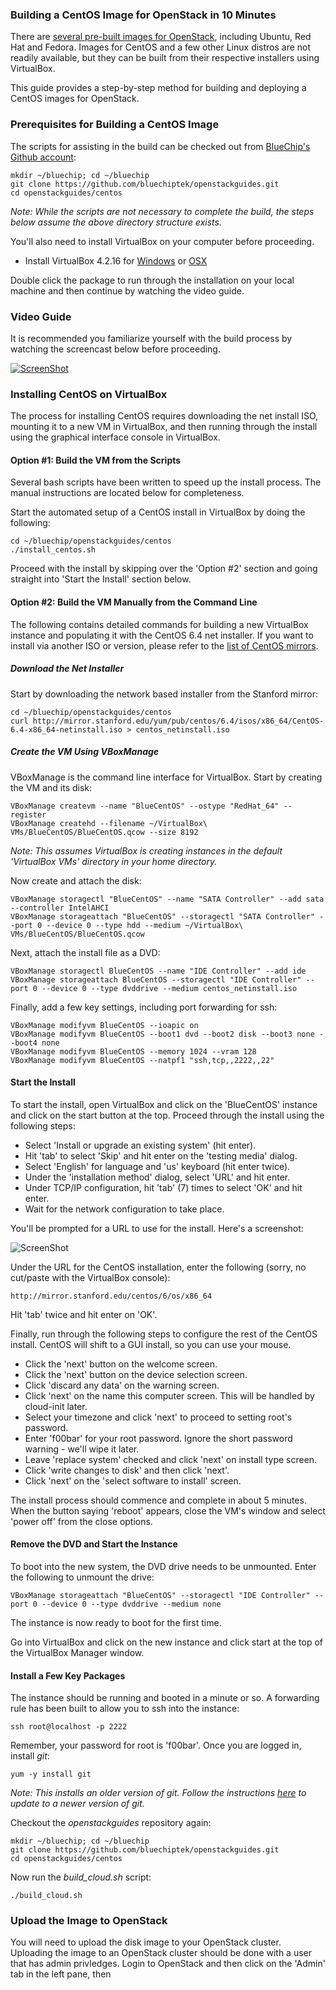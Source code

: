 ### Building a CentOS Image for OpenStack in 10 Minutes

There are [several pre-built images for OpenStack](http://docs.openstack.org/image-guide/content/ch_obtaining_images.html), including Ubuntu, Red Hat and Fedora.  Images for CentOS and a few other Linux distros are not readily available, but they can be built from their respective installers using VirtualBox.

This guide provides a step-by-step method for building and deploying a CentOS images for OpenStack.

### Prerequisites for Building a CentOS Image
The scripts for assisting in the build can be checked out from [BlueChip's Github account](https://github.com/bluechiptek/):
    
    mkdir ~/bluechip; cd ~/bluechip
    git clone https://github.com/bluechiptek/openstackguides.git
    cd openstackguides/centos

*Note: While the scripts are not necessary to complete the build, the steps below assume the above directory structure exists.*

You'll also need to install VirtualBox on your computer before proceeding.

* Install VirtualBox 4.2.16 for [Windows](http://download.virtualbox.org/virtualbox/4.2.16/VirtualBox-4.2.16-86992-Win.exe) or [OSX](http://download.virtualbox.org/virtualbox/4.2.16/VirtualBox-4.2.16-86992-OSX.dmg) 

Double click the package to run through the installation on your local machine and then continue by watching the video guide.

### Video Guide
It is recommended you familiarize yourself with the build process by watching the screencast below before proceeding.

[![ScreenShot](https://raw.github.com/bluechiptek/openstackguides/master/centos/video.png)](http://vimeo.com/73001135)

### Installing CentOS on VirtualBox
The process for installing CentOS requires downloading the net install ISO, mounting it to a new VM in VirtualBox, and then running through the install using the graphical interface console in VirtualBox.

#### Option #1: Build the VM from the Scripts
Several bash scripts have been written to speed up the install process.  The manual instructions are located below for completeness.
    
Start the automated setup of a CentOS install in VirtualBox by doing the following:

    cd ~/bluechip/openstackguides/centos
    ./install_centos.sh

Proceed with the install by skipping over the 'Option #2' section and going straight into 'Start the Install' section below.

#### Option #2: Build the VM Manually from the Command Line
The following contains detailed commands for building a new VirtualBox instance and populating it with the CentOS 6.4 net installer.  If you want to install via another ISO or version, please refer to the [list of CentOS mirrors](http://www.centos.org/modules/tinycontent/index.php?id=30).

##### Download the Net Installer
Start by downloading the network based installer from the Stanford mirror:

    cd ~/bluechip/openstackguides/centos
    curl http://mirror.stanford.edu/yum/pub/centos/6.4/isos/x86_64/CentOS-6.4-x86_64-netinstall.iso > centos_netinstall.iso

##### Create the VM Using VBoxManage
VBoxManage is the command line interface for VirtualBox.  Start by creating the VM and its disk:

    VBoxManage createvm --name "BlueCentOS" --ostype "RedHat_64" --register
    VBoxManage createhd --filename ~/VirtualBox\ VMs/BlueCentOS/BlueCentOS.qcow --size 8192
    
*Note: This assumes VirtualBox is creating instances in the default 'VirtualBox VMs' directory in your home directory.*

Now create and attach the disk:

    VBoxManage storagectl "BlueCentOS" --name "SATA Controller" --add sata --controller IntelAHCI
    VBoxManage storageattach "BlueCentOS" --storagectl "SATA Controller" --port 0 --device 0 --type hdd --medium ~/VirtualBox\ VMs/BlueCentOS/BlueCentOS.qcow

Next, attach the install file as a DVD:
    
    VBoxManage storagectl BlueCentOS --name "IDE Controller" --add ide
    VBoxManage storageattach BlueCentOS --storagectl "IDE Controller" --port 0 --device 0 --type dvddrive --medium centos_netinstall.iso
    
Finally, add a few key settings, including port forwarding for ssh:

    VBoxManage modifyvm BlueCentOS --ioapic on
    VBoxManage modifyvm BlueCentOS --boot1 dvd --boot2 disk --boot3 none --boot4 none
    VBoxManage modifyvm BlueCentOS --memory 1024 --vram 128
    VBoxManage modifyvm BlueCentOS --natpf1 "ssh,tcp,,2222,,22"
    
#### Start the Install
To start the install, open VirtualBox and click on the 'BlueCentOS' instance and click on the start button at the top.  Proceed through the install using the following steps:

 * Select 'Install or upgrade an existing system' (hit enter).
 * Hit 'tab' to select 'Skip' and hit enter on the 'testing media' dialog.
 * Select 'English' for language and 'us' keyboard (hit enter twice).
 * Under the 'installation method' dialog, select 'URL' and hit enter.
 * Under TCP/IP configuration, hit 'tab' (7) times to select 'OK' and hit enter.
 * Wait for the network configuration to take place.

You'll be prompted for a URL to use for the install.  Here's a screenshot:

![ScreenShot](https://raw.github.com/bluechiptek/openstackguides/master/centos/url.png) 

Under the URL for the CentOS installation, enter the following (sorry, no cut/paste with the VirtualBox console):

    http://mirror.stanford.edu/centos/6/os/x86_64

Hit 'tab' twice and hit enter on 'OK'.

Finally, run through the following steps to configure the rest of the CentOS install.  CentOS will shift to a GUI install, so you can use your mouse.

 * Click the 'next' button on the welcome screen.
 * Click the 'next' button on the device selection screen.
 * Click 'discard any data' on the warning screen.
 * Click 'next' on the name this computer screen. This will be handled by cloud-init later.
 * Select your timezone and click 'next' to proceed to setting root's password.
 * Enter 'f00bar' for your root password.  Ignore the short password warning - we'll wipe it later.
 * Leave 'replace system' checked and click 'next' on install type screen.
 * Click 'write changes to disk' and then click 'next'.
 * Click 'next' on the 'select software to install' screen.
 
The install process should commence and complete in about 5 minutes.  When the button saying 'reboot' appears, close the VM's window and select 'power off' from the close options.

#### Remove the DVD and Start the Instance
To boot into the new system, the DVD drive needs to be unmounted.  Enter the following to unmount the drive:

    VBoxManage storageattach "BlueCentOS" --storagectl "IDE Controller" --port 0 --device 0 --type dvddrive --medium none

The instance is now ready to boot for the first time.  

Go into VirtualBox and click on the new instance and click start at the top of the VirtualBox Manager window.

#### Install a Few Key Packages
The instance should be running and booted in a minute or so.  A forwarding rule has been built to allow you to ssh into the instance:

    ssh root@localhost -p 2222
    
Remember, your password for root is 'f00bar'.  Once you are logged in, install *git*:

    yum -y install git

*Note: This installs an older version of git.  Follow the instructions [here](https://gist.github.com/matthewriley/4694850) to update to a newer version of git.*

Checkout the *openstackguides* repository again:

    mkdir ~/bluechip; cd ~/bluechip
    git clone https://github.com/bluechiptek/openstackguides.git
    cd openstackguides/centos

Now run the *build_cloud.sh* script:

    ./build_cloud.sh

### Upload the Image to OpenStack
You will need to upload the disk image to your OpenStack cluster.
Uploading the image to an OpenStack cluster should be done with a user that has admin privledges.  Login to OpenStack and then click on the 'Admin' tab in the left pane, then     